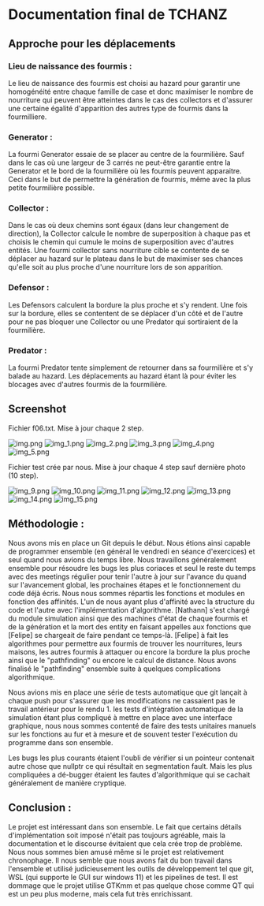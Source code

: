 # Documentation final de TCHANZ
## Approche pour les déplacements
### Lieu de naissance des fourmis :
Le lieu de naissance des fourmis est choisi au hazard pour garantir une homogénéité entre chaque famille de case et donc maximiser le nombre de nourriture qui peuvent être atteintes dans le cas des collectors et d'assurer une certaine égalité d'apparition des autres type de fourmis dans la fourmilliere.

### Generator :
La fourmi Generator essaie de se placer au centre de la fourmilière. 
Sauf dans le cas où une largeur de 3 carrés ne peut-être garantie 
entre la Generator et le bord de la fourmilière où les fourmis peuvent 
apparaitre. Ceci dans le but de permettre la génération de fourmis, 
même avec la plus petite fourmilière possible.

### Collector :
Dans le cas où deux chemins sont égaux (dans leur changement de direction),
la Collector calcule le nombre de superposition à chaque pas et choisis
le chemin qui cumule le moins de superposition avec d'autres entités.
Une fourmi collector sans nourriture cible se contente de se déplacer
au hazard sur le plateau dans le but de maximiser ses chances qu'elle
soit au plus proche d'une nourriture lors de son apparition.

### Defensor :
Les Defensors calculent la bordure la plus proche et s'y rendent. Une fois sur la bordure, elles se contentent de se déplacer d'un côté et de l'autre pour ne pas bloquer une Collector ou une Predator qui sortiraient de la fourmilière.

### Predator :
La fourmi Predator tente simplement de retourner dans sa fourmilière et s'y balade au hazard. Les déplacements au hazard étant là pour éviter les blocages avec d'autres fourmis de la fourmilière.

## Screenshot
Fichier f06.txt. Mise à jour chaque 2 step. 

![img.png](img.png) ![img_1.png](img_1.png) ![img_2.png](img_2.png) ![img_3.png](img_3.png) ![img_4.png](img_4.png) ![img_5.png](img_5.png)

Fichier test crée par nous. Mise à jour chaque 4 step sauf dernière photo (10 step).

![img_9.png](img_9.png) ![img_10.png](img_10.png) ![img_11.png](img_11.png) ![img_12.png](img_12.png) ![img_13.png](img_13.png) ![img_14.png](img_14.png) ![img_15.png](img_15.png)

## Méthodologie :
Nous avons mis en place un Git depuis le début. Nous étions ainsi capable de programmer ensemble (en général le vendredi en séance d'exercices) et seul quand nous avions du temps libre. Nous travaillons généralement ensemble pour résoudre les bugs les plus coriaces et seul le reste du temps avec des meetings régulier pour tenir l'autre à jour sur l'avance du quand sur l'avancement global, les prochaines étapes et le fonctionnement du code déjà écris. Nous nous sommes répartis les fonctions et modules en fonction des affinités. L'un de nous ayant plus d'affinité avec la structure du code et l'autre avec l'implémentation d'algorithme.
[Nathann] s'est chargé du module simulation ainsi que des machines d'état de chaque fourmis et de la génération et la mort des entity en faisant appelles aux fonctions que [Felipe] se chargeait de faire pendant ce temps-là. [Felipe] à fait les algorithmes pour permettre aux fourmis de trouver les nourritures, leurs maisons, les autres fourmis à attaquer ou encore la bordure la plus proche ainsi que le "pathfinding" ou encore le calcul de distance. Nous avons finalisé le "pathfinding" ensemble suite à quelques complications algorithmique.

Nous avions mis en place une série de tests automatique que git lançait à chaque push pour s'assurer que les modifications ne cassaient pas le travail antérieur pour le rendu 1.
les tests d'intégration automatique de la simulation étant plus compliqué à mettre en place avec une interface graphique, nous nous sommes contenté de faire des tests unitaires manuels sur les fonctions au fur et à mesure et de souvent tester l'exécution du programme dans son ensemble.

Les bugs les plus courants étaient l'oubli de vérifier si un pointeur contenait autre chose que nullptr ce qui résultait en segmentation fault. Mais les plus compliquées a dé-bugger étaient les fautes d'algorithmique qui se cachait généralement de manière cryptique.

## Conclusion :

Le projet est intéressant dans son ensemble. Le fait que certains détails d'implémentation soit imposé n'était pas toujours agréable, mais la documentation et le discourse évitaient que cela crée trop de problème. Nous nous sommes bien amusé même si le projet est relativement chronophage. Il nous semble que nous avons fait du bon travail dans l'ensemble et utilisé judicieusement les outils de développement tel que git, WSL (qui supporte le GUI sur windows 11) et les pipelines de test. Il est dommage que le projet utilise GTKmm et pas quelque chose comme QT qui est un peu plus moderne, mais cela fut très enrichissant.
